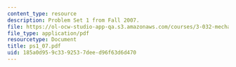 ```yaml
---
content_type: resource
description: Problem Set 1 from Fall 2007.
file: https://ol-ocw-studio-app-qa.s3.amazonaws.com/courses/3-032-mechanical-behavior-of-materials-fall-2007/185a0d959c3392537deed96f63d6d470_ps1_07.pdf
file_type: application/pdf
resourcetype: Document
title: ps1_07.pdf
uid: 185a0d95-9c33-9253-7dee-d96f63d6d470
---
```

